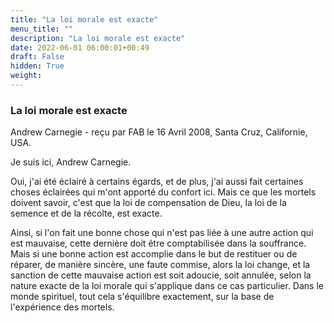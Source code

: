 ```yaml
---
title: "La loi morale est exacte"
menu_title: ""
description: "La loi morale est exacte"
date: 2022-06-01 06:00:01+00:49
draft: False
hidden: True
weight:
---
```

### La loi morale est exacte

Andrew Carnegie - reçu par FAB le 16 Avril 2008, Santa Cruz, Californie, USA.

Je suis ici, Andrew Carnegie.

Oui, j'ai été éclairé à certains égards, et de plus, j'ai aussi fait certaines choses éclairées qui m'ont apporté du confort ici. Mais ce que les mortels doivent savoir, c'est que la loi de compensation de Dieu, la loi de la semence et de la récolte, est exacte.

Ainsi, si l'on fait une bonne chose qui n'est pas liée à une autre action qui est mauvaise, cette dernière doit être comptabilisée dans la souffrance. Mais si une bonne action est accomplie dans le but de restituer ou de réparer, de manière sincère, une faute commise, alors la loi change, et la sanction de cette mauvaise action est soit adoucie, soit annulée, selon la nature exacte de la loi morale qui s'applique dans ce cas particulier. Dans le monde spirituel, tout cela s'équilibre exactement, sur la base de l'expérience des mortels.